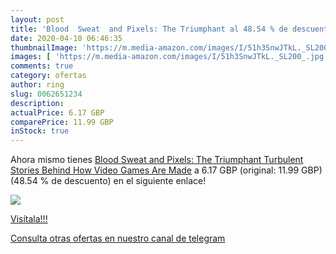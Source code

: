 ```yaml
---
layout: post
title: 'Blood  Sweat  and Pixels: The Triumphant al 48.54 % de descuento'
date: 2020-04-10 06:46:35
thumbnailImage: 'https://m.media-amazon.com/images/I/51h3SnwJTkL._SL200_.jpg'
images: [ 'https://m.media-amazon.com/images/I/51h3SnwJTkL._SL200_.jpg' ]
comments: true
category: ofertas
author: ring
slug: 0062651234
description:
actualPrice: 6.17 GBP
comparePrice: 11.99 GBP
inStock: true
---
```


Ahora mismo tienes [Blood  Sweat  and Pixels: The Triumphant  Turbulent Stories Behind How Video Games Are Made](https://www.amazon.com/dp/0062651234/?tag=redken08-20) a 6.17 GBP (original: 11.99 GBP) (48.54 %  de descuento) en el siguiente enlace!

[![](https://m.media-amazon.com/images/I/51h3SnwJTkL._SL200_.jpg)](https://www.amazon.com/dp/0062651234/?tag=redken08-20)

[Visítala!!!](https://www.amazon.com/dp/0062651234/?tag=redken08-20)

[Consulta otras ofertas en nuestro canal de telegram](https://t.me/s/ofertas25)
